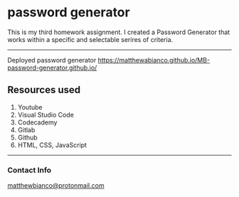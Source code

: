 # password generator 

This is my third homework assignment. I created  a Password Generator that works within a specific and selectable serires of criteria. 

---
Deployed password generator
https://matthewabianco.github.io/MB-password-generator.github.io/

## Resources used

1. Youtube
2. Visual Studio Code
3. Codecademy
4. Gitlab
5. Github
6. HTML, CSS, JavaScript
---

### Contact Info

matthewbianco@protonmail.com
